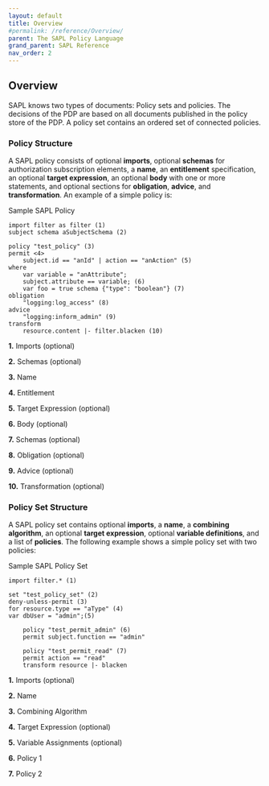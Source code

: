 ```yaml
---
layout: default
title: Overview
#permalink: /reference/Overview/
parent: The SAPL Policy Language
grand_parent: SAPL Reference
nav_order: 2
---
```


## Overview

SAPL knows two types of documents: Policy sets and policies. The decisions of the PDP are based on all documents published in the policy store of the PDP. A policy set contains an ordered set of connected policies.

### Policy Structure

A SAPL policy consists of optional **imports**, optional **schemas** for authorization subscription elements, a **name**, an **entitlement** specification, an optional **target expression**, an optional **body** with one or more statements, and optional sections for **obligation**, **advice**, and **transformation**.
An example of a simple policy is:

Sample SAPL Policy

```
import filter as filter (1)
subject schema aSubjectSchema (2)

policy "test_policy" (3)
permit <4>
    subject.id == "anId" | action == "anAction" (5)
where 
    var variable = "anAttribute";
    subject.attribute == variable; (6)
    var foo = true schema {"type": "boolean"} (7)
obligation
    "logging:log_access" (8)
advice
    "logging:inform_admin" (9)
transform
    resource.content |- filter.blacken (10)
```

**1.** Imports (optional)

**2.** Schemas (optional)

**3.** Name

**4.** Entitlement

**5.** Target Expression (optional)

**6.** Body (optional)

**7.** Schemas (optional)

**8.** Obligation (optional)

**9.** Advice (optional)

**10.** Transformation (optional)


### Policy Set Structure

A SAPL policy set contains optional **imports**, a **name**, a **combining algorithm**, an optional **target expression**, optional **variable definitions**, and a list of **policies**. The following example shows a simple policy set with two policies:

Sample SAPL Policy Set

```
import filter.* (1)

set "test_policy_set" (2)
deny-unless-permit (3)
for resource.type == "aType" (4)
var dbUser = "admin";(5)

    policy "test_permit_admin" (6)
    permit subject.function == "admin"

    policy "test_permit_read" (7)
    permit action == "read"
    transform resource |- blacken
```

**1.** Imports (optional)

**2.** Name

**3.** Combining Algorithm

**4.** Target Expression (optional)

**5.** Variable Assignments (optional)

**6.** Policy 1

**7.** Policy 2
